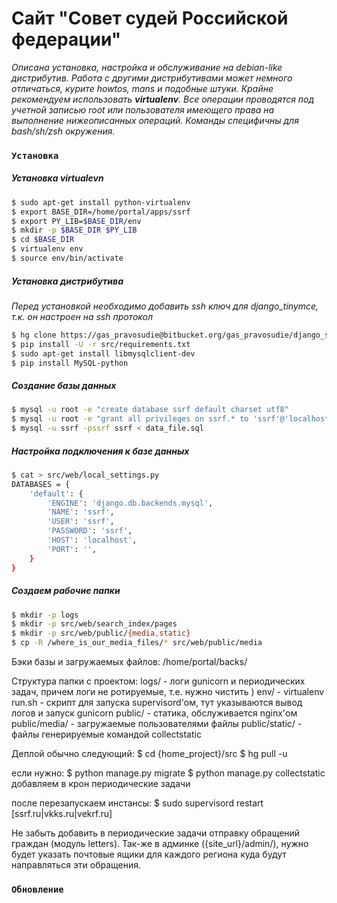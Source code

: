 # Сайт "Совет судей Российской федерации"

*Описана установка, настройка и обслуживание на debian-like дистрибутив.
Работа с другими дистрибутивами может немного отличаться, курите howtos, mans и подобные штуки.
Крайне рекомендуем использовать **virtualenv**.
Все операции проводятся под учетной записью root или пользователя имеющего права на выполнение нижеописанных операций.
Команды специфичны для bash/sh/zsh окружения.*

### `Установка`

##### *Установка virtualevn*

```sh
$ sudo apt-get install python-virtualenv
$ export BASE_DIR=/home/portal/apps/ssrf
$ export PY_LIB=$BASE_DIR/env
$ mkdir -p $BASE_DIR $PY_LIB
$ cd $BASE_DIR
$ virtualenv env
$ source env/bin/activate
```

##### *Установка дистрибутива*

*Перед установкой необходимо добавить ssh ключ для django_tinymce, 
т.к. он настроен на ssh протокол*

```sh
$ hg clone https://gas_pravosudie@bitbucket.org/gas_pravosudie/django_ssrf src
$ pip install -U -r src/requirements.txt
$ sudo apt-get install libmysqlclient-dev
$ pip install MySQL-python
```

##### *Создание базы данных*

```sh
$ mysql -u root -e "create database ssrf default charset utf8"
$ mysql -u root -e "grant all privileges on ssrf.* to 'ssrf'@'localhost' identified by 'ssrf'"
$ mysql -u ssrf -pssrf ssrf < data_file.sql
```

##### *Настройка подключения к базе данных*

```sh
$ cat > src/web/local_settings.py
DATABASES = {
    'default': {
        'ENGINE': 'django.db.backends.mysql', 
        'NAME': 'ssrf',                      
        'USER': 'ssrf',                      
        'PASSWORD': 'ssrf',                  
        'HOST': 'localhost',             
        'PORT': '',                      
    }
}
```

##### *Создаем рабочие папки*

```sh
$ mkdir -p logs
$ mkdir -p src/web/search_index/pages
$ mkdir -p src/web/public/{media,static}
$ cp -R /where_is_our_media_files/* src/web/public/media
```

Бэки базы и загружаемых файлов: /home/portal/backs/

Структура папки с проектом:
logs/ - логи gunicorn и периодических задач, причем логи не ротируемые, т.е. нужно чистить )
env/ - virtualenv
run.sh - скрипт для запуска supervisord'ом, тут указываются вывод логов и запуск gunicorn
public/ - статика, обслуживается nginx'ом
public/media/ - загружаемые пользователями файлы
public/static/ - файлы генерируемые командой collectstatic

Деплой обычно следующий:
$ cd {home_project}/src
$ hg pull -u

если нужно:
$ python manage.py migrate
$ python manage.py collectstatic
добавляем в крон периодические задачи

после перезапускаем инстансы:
$ sudo supervisord restart [ssrf.ru|vkks.ru|vekrf.ru]

Не забыть добавить в периодические задачи отправку обращений граждан (модуль letters).
Так-же в админке ({site_url}/admin/), нужно будет указать почтовые ящики для каждого региона куда будут направляться эти обращения.

### `Обновление`


